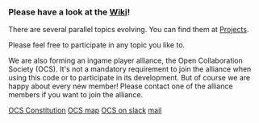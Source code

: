 ### __Please have a look at the [Wiki](https://github.com/cyberblast/screeps.behaviour-action-pattern/wiki)!__

There are several parallel topics evolving. You can find them at [Projects](https://github.com/ScreepsGamers/screeps.behaviour-action-pattern/projects).

Please feel free to participate in any topic you like to.

We are also forming an ingame player alliance, the Open Collaboration Society (OCS). It's not a mandatory requirement to join the alliance when using this code or to participate in its development. But of course we are happy about every new member!
Please contact one of the alliance members if you want to join the alliance.

[OCS Constitution](https://github.com/ScreepsGamers/OCS)
[OCS map](http://www.leagueofautomatednations.com/a/OCS)
[OCS on slack](https://screeps.slack.com/messages/ocs)
[mail](mailto://ocs@cyberblast.org)

